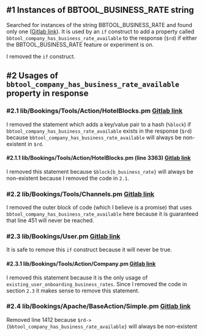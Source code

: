 ## #1 Instances of BBTOOL_BUSINESS_RATE string
Searched for instances of the string BBTOOL_BUSINESS_RATE and found only one
([Gitlab link](https://gitlab.booking.com/core/main/blob/f81728619cc7977202bd5a22f9bdb20dfb18218f/lib/Bookings/Apache/Handler.pm?r=h.d.b.c#L7506)).
It is used by an `if` construct to add a property called `bbtool_company_has_business_rate_available` to the response
(`$rd`) if either the BBTOOL_BUSINESS_RATE feature or experiment is on.

I removed the `if` construct.

## #2 Usages of `bbtool_company_has_business_rate_available` property in response
### #2.1 lib/Bookings/Tools/Action/HotelBlocks.pm [Gitlab link](https://gitlab.booking.com/core/main/blob/f81728619cc7977202bd5a22f9bdb20dfb18218f/lib/Bookings/Tools/Action/HotelBlocks.pm?r=h.d.b.c#L2363)
I removed the statement which adds a key/value pair to a hash (`%block`) if `bbtool_company_has_business_rate_available`
exists in the response (`$rd`) because `bbtool_company_has_business_rate_available` will always be non-existent in
`$rd`.

#### #2.1.1 lib/Bookings/Tools/Action/HotelBlocks.pm (line 3363) [Gitlab link](https://gitlab.booking.com/core/main/blob/9a97fe2a610d22c378f459d6ad86f16614b46079/lib/Bookings/Tools/Action/HotelBlocks.pm?r=h.d.b.c#L3363)
I removed this statement because `$block{b_business_rate}` will always be non-existent because I removed the code in
`2.1`.

### #2.2 lib/Bookings/Tools/Channels.pm [Gitlab link](https://gitlab.booking.com/core/main/blob/f81728619cc7977202bd5a22f9bdb20dfb18218f/lib/Bookings/Tools/Channels.pm?r=h.d.b.c#L449)
I removed the outer block of code (which I believe is a promise) that uses `bbtool_company_has_business_rate_available`
here because it is guaranteed that line 451 will never be reached.

### #2.3 lib/Bookings/User.pm [Gitlab link](https://gitlab.booking.com/core/main/blob/f81728619cc7977202bd5a22f9bdb20dfb18218f/lib/Bookings/User.pm?r=h.d.b.c#L3263)
It is safe to remove this `if` construct because it will never be true.

#### #2.3.1 lib/Bookings/Tools/Action/Company.pm [Gitlab link](https://gitlab.booking.com/core/main/blob/c8f6f31d000ec8e5e408ba756c2e19565dc7b6d8/lib/Bookings/Tools/Action/Company.pm?r=h.d.b.c#L412)
I removed this statement because it is the only usage of `existing_user_onboarding_business_rates`. Since I removed the
code in section `2.3` it makes sense to remove this statement.

### #2.4 lib/Bookings/Apache/BaseAction/Simple.pm [Gitlab link](https://gitlab.booking.com/core/main/blob/f81728619cc7977202bd5a22f9bdb20dfb18218f/lib/Bookings/Apache/BaseAction/Simple.pm?r=h.d.b.c#L1412)
Removed line 1412 because `$rd->{bbtool_company_has_business_rate_available}` will always be non-existent
